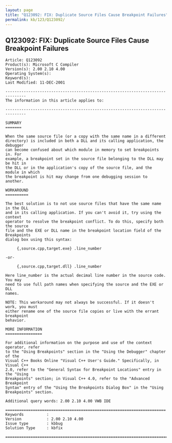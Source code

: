 ```yaml
---
layout: page
title: "Q123092: FIX: Duplicate Source Files Cause Breakpoint Failures"
permalink: kb/123/Q123092/
---
```


## Q123092: FIX: Duplicate Source Files Cause Breakpoint Failures

	Article: Q123092
	Product(s): Microsoft C Compiler
	Version(s): 2.00 2.10 4.00
	Operating System(s): 
	Keyword(s): 
	Last Modified: 11-DEC-2001
	
	-------------------------------------------------------------------------------
	The information in this article applies to:
	
	-------------------------------------------------------------------------------
	
	SUMMARY
	=======
	
	When the same source file (or a copy with the same name in a different
	directory) is included in both a DLL and its calling application, the debugger
	can become confused about which module in memory to set breakpoints in. For
	example, a breakpoint set in the source file belonging to the DLL may be hit in
	the DLL or in the application's copy of the source file, and the module in which
	the breakpoint is hit may change from one debugging session to another.
	
	WORKAROUND
	==========
	
	The best solution is to not use source files that have the same name in the DLL
	and in its calling application. If you can't avoid it, try using the context
	operator to resolve the breakpoint conflict. To do this, specify both the source
	file and the EXE or DLL name in the breakpoint location field of the Breakpoints
	dialog box using this syntax:
	
	     {,source.cpp,target.exe} .line_number
	
	-or-
	
	     {,source.cpp,target.dll} .line_number
	
	Here line_number is the actual decimal line number in the source code. You may
	need to use full path names when specifying the source and the EXE or DLL
	names.
	
	NOTE: This workaround may not always be successful. If it doesn't work, you must
	either rename one of the source file copies or live with the errant breakpoint
	behavior.
	
	MORE INFORMATION
	================
	
	For additional information on the purpose and use of the context operator, refer
	to the "Using Breakpoints" section in the "Using the Debugger" chapter of the
	Visual C++ Books Online "Visual C++ User's Guide." Specifically, in Visual C++
	2.0, refer to the "General Syntax for Breakpoint Locations" entry in the "Using
	Breakpoints" section; in Visual C++ 4.0, refer to the "Advanced Breakpoint
	Syntax" entry of the "Using the Breakpoints Dialog Box" in the "Using
	Breakpoints" section.
	
	Additional query words: 2.00 2.10 4.00 VWB IDE
	
	======================================================================
	Keywords          :  
	Version           : 2.00 2.10 4.00
	Issue type        : kbbug
	Solution Type     : kbfix
	
	=============================================================================
	
